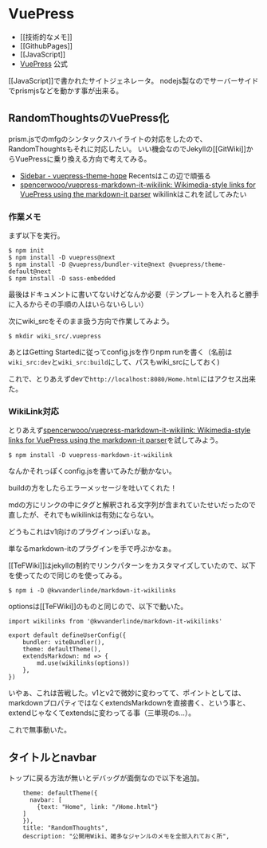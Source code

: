 # VuePress

- [[技術的なメモ]]
- [[GithubPages]]
- [[JavaScript]]
- [VuePress](https://v2.vuepress.vuejs.org/) 公式

[[JavaScript]]で書かれたサイトジェネレータ。
nodejs製なのでサーバーサイドでprismjsなどを動かす事が出来る。

## RandomThoughtsのVuePress化

prism.jsでのmfgのシンタックスハイライトの対応をしたので、RandomThoughtsもそれに対応したい。
いい機会なのでJekyllの[[GitWiki]]からVuePressに乗り換える方向で考えてみる。

- [Sidebar - vuepress-theme-hope](https://theme-hope.vuejs.press/guide/layout/sidebar.html#string-format) Recentsはこの辺で頑張る
- [spencerwooo/vuepress-markdown-it-wikilink: Wikimedia-style links for VuePress using the markdown-it parser](https://github.com/spencerwooo/vuepress-markdown-it-wikilink) wikilinkはこれを試してみたい

### 作業メモ

まず以下を実行。

```
$ npm init
$ npm install -D vuepress@next
$ npm install -D @vuepress/bundler-vite@next @vuepress/theme-default@next
$ npm install -D sass-embedded
```

最後はドキュメントに書いてないけどなんか必要（テンプレートを入れると勝手に入るからその手順の人はいらないらしい）

次にwiki_srcをそのまま扱う方向で作業してみよう。

```
$ mkdir wiki_src/.vuepress
```

あとはGetting Startedに従ってconfig.jsを作りnpm runを書く（名前は`wiki_src:dev`と`wiki_src:build`にして、パスもwiki_srcにしておく)

これで、とりあえずdevで`http://localhost:8080/Home.html`にはアクセス出来た。

### WikiLink対応

とりあえず[spencerwooo/vuepress-markdown-it-wikilink: Wikimedia-style links for VuePress using the markdown-it parser](https://github.com/spencerwooo/vuepress-markdown-it-wikilink)を試してみよう。

```
$ npm install -D vuepress-markdown-it-wikilink
```

なんかそれっぽくconfig.jsを書いてみたが動かない。

buildの方をしたらエラーメッセージを吐いてくれた！

mdの方にリンクの中にタグと解釈される文字列が含まれていたせいだったので直したが、それでもwikilinkは有効にならない。

どうもこれはv1向けのプラグインっぽいなぁ。

単なるmarkdown-itのプラグインを手で呼ぶかなぁ。

[[TeFWiki]]はjekyllの制約でリンクパターンをカスタマイズしていたので、以下を使ってたので同じのを使ってみる。

```
$ npm i -D @kwvanderlinde/markdown-it-wikilinks
```

optionsは[[TeFWiki]]のものと同じので、以下で動いた。

```
import wikilinks from '@kwvanderlinde/markdown-it-wikilinks'

export default defineUserConfig({
    bundler: viteBundler(),
    theme: defaultTheme(),
    extendsMarkdown: md => {
        md.use(wikilinks(options))
    },
})
```

いやぁ、これは苦戦した。v1とv2で微妙に変わってて、ポイントとしては、markdownプロパティではなくextendsMarkdownを直接書く、という事と、
extendじゃなくてextendsに変わってる事（三単現のs…）。

これで無事動いた。

## タイトルとnavbar

トップに戻る方法が無いとデバッグが面倒なので以下を追加。

```
    theme: defaultTheme({
      navbar: [
        {text: "Home", link: "/Home.html"}
    ]
    }),
    title: "RandomThoughts",
    description: "公開用Wiki、雑多なジャンルのメモを全部入れておく所",
```